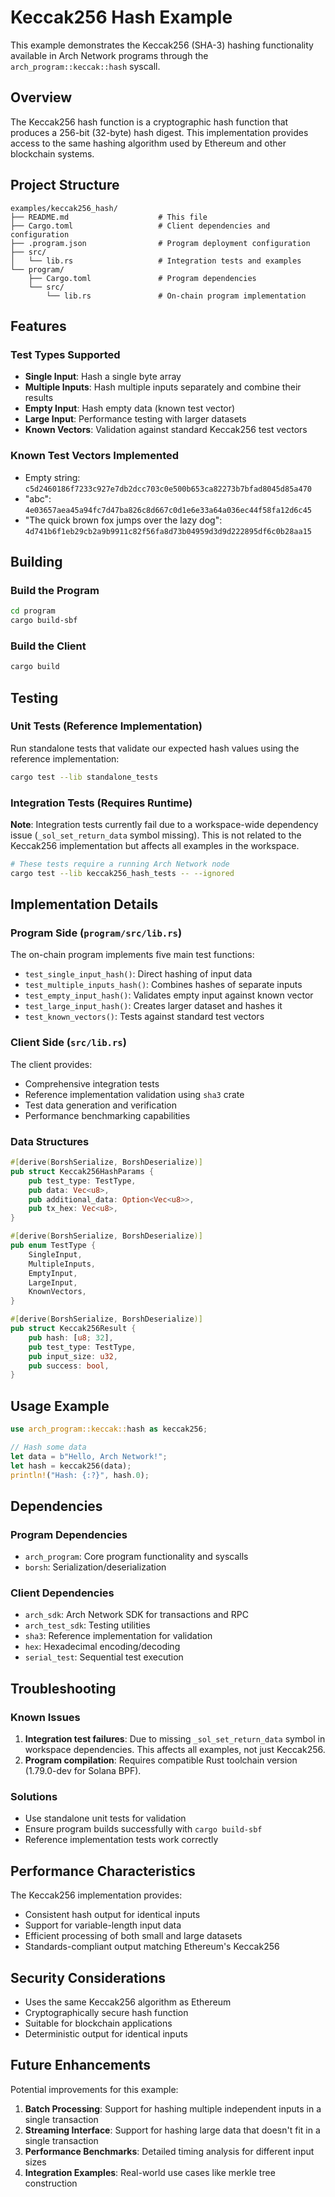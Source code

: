 # Keccak256 Hash Example

This example demonstrates the Keccak256 (SHA-3) hashing functionality available in Arch Network programs through the `arch_program::keccak::hash` syscall.

## Overview

The Keccak256 hash function is a cryptographic hash function that produces a 256-bit (32-byte) hash digest. This implementation provides access to the same hashing algorithm used by Ethereum and other blockchain systems.

## Project Structure

```
examples/keccak256_hash/
├── README.md                    # This file
├── Cargo.toml                   # Client dependencies and configuration
├── .program.json                # Program deployment configuration
├── src/
│   └── lib.rs                   # Integration tests and examples
└── program/
    ├── Cargo.toml               # Program dependencies
    └── src/
        └── lib.rs               # On-chain program implementation
```

## Features

### Test Types Supported
- **Single Input**: Hash a single byte array
- **Multiple Inputs**: Hash multiple inputs separately and combine their results
- **Empty Input**: Hash empty data (known test vector)
- **Large Input**: Performance testing with larger datasets
- **Known Vectors**: Validation against standard Keccak256 test vectors

### Known Test Vectors Implemented
- Empty string: `c5d2460186f7233c927e7db2dcc703c0e500b653ca82273b7bfad8045d85a470`
- "abc": `4e03657aea45a94fc7d47ba826c8d667c0d1e6e33a64a036ec44f58fa12d6c45`
- "The quick brown fox jumps over the lazy dog": `4d741b6f1eb29cb2a9b9911c82f56fa8d73b04959d3d9d222895df6c0b28aa15`

## Building

### Build the Program
```bash
cd program
cargo build-sbf
```

### Build the Client
```bash
cargo build
```

## Testing

### Unit Tests (Reference Implementation)
Run standalone tests that validate our expected hash values using the reference implementation:

```bash
cargo test --lib standalone_tests
```

### Integration Tests (Requires Runtime)
**Note**: Integration tests currently fail due to a workspace-wide dependency issue (`_sol_set_return_data` symbol missing). This is not related to the Keccak256 implementation but affects all examples in the workspace.

```bash
# These tests require a running Arch Network node
cargo test --lib keccak256_hash_tests -- --ignored
```

## Implementation Details

### Program Side (`program/src/lib.rs`)
The on-chain program implements five main test functions:
- `test_single_input_hash()`: Direct hashing of input data
- `test_multiple_inputs_hash()`: Combines hashes of separate inputs
- `test_empty_input_hash()`: Validates empty input against known vector
- `test_large_input_hash()`: Creates larger dataset and hashes it
- `test_known_vectors()`: Tests against standard test vectors

### Client Side (`src/lib.rs`)
The client provides:
- Comprehensive integration tests
- Reference implementation validation using `sha3` crate
- Test data generation and verification
- Performance benchmarking capabilities

### Data Structures
```rust
#[derive(BorshSerialize, BorshDeserialize)]
pub struct Keccak256HashParams {
    pub test_type: TestType,
    pub data: Vec<u8>,
    pub additional_data: Option<Vec<u8>>,
    pub tx_hex: Vec<u8>,
}

#[derive(BorshSerialize, BorshDeserialize)]
pub enum TestType {
    SingleInput,
    MultipleInputs,
    EmptyInput,
    LargeInput,
    KnownVectors,
}

#[derive(BorshSerialize, BorshDeserialize)]
pub struct Keccak256Result {
    pub hash: [u8; 32],
    pub test_type: TestType,
    pub input_size: u32,
    pub success: bool,
}
```

## Usage Example

```rust
use arch_program::keccak::hash as keccak256;

// Hash some data
let data = b"Hello, Arch Network!";
let hash = keccak256(data);
println!("Hash: {:?}", hash.0);
```

## Dependencies

### Program Dependencies
- `arch_program`: Core program functionality and syscalls
- `borsh`: Serialization/deserialization

### Client Dependencies
- `arch_sdk`: Arch Network SDK for transactions and RPC
- `arch_test_sdk`: Testing utilities
- `sha3`: Reference implementation for validation
- `hex`: Hexadecimal encoding/decoding
- `serial_test`: Sequential test execution

## Troubleshooting

### Known Issues
1. **Integration test failures**: Due to missing `_sol_set_return_data` symbol in workspace dependencies. This affects all examples, not just Keccak256.
2. **Program compilation**: Requires compatible Rust toolchain version (1.79.0-dev for Solana BPF).

### Solutions
- Use standalone unit tests for validation
- Ensure program builds successfully with `cargo build-sbf`
- Reference implementation tests work correctly

## Performance Characteristics

The Keccak256 implementation provides:
- Consistent hash output for identical inputs
- Support for variable-length input data
- Efficient processing of both small and large datasets
- Standards-compliant output matching Ethereum's Keccak256

## Security Considerations

- Uses the same Keccak256 algorithm as Ethereum
- Cryptographically secure hash function
- Suitable for blockchain applications
- Deterministic output for identical inputs

## Future Enhancements

Potential improvements for this example:
1. **Batch Processing**: Support for hashing multiple independent inputs in a single transaction
2. **Streaming Interface**: Support for hashing large data that doesn't fit in a single transaction
3. **Performance Benchmarks**: Detailed timing analysis for different input sizes
4. **Integration Examples**: Real-world use cases like merkle tree construction 